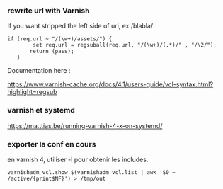 ### rewrite url with Varnish

If you want stripped the left side of uri, ex /blabla/
```
if (req.url ~ "/(\w+)/assets/") {
        set req.url = regsuball(req.url, "/(\w+)/(.*)/" , "/\2/");
       return (pass); 
   }
   ```
   
   Documentation here :
   
   https://www.varnish-cache.org/docs/4.1/users-guide/vcl-syntax.html?highlight=regsub

### varnish et systemd

https://ma.ttias.be/running-varnish-4-x-on-systemd/

### exporter la conf en cours
en varnish 4, utiliser -l pour obtenir les includes. 

`varnishadm vcl.show $(varnishadm vcl.list | awk '$0 ~ /active/{print$NF}') > /tmp/out`
